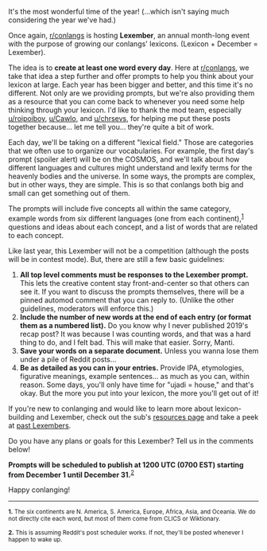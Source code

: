It's the most wonderful time of the year! (...which isn't saying much considering the year we've had.)

Once again, [r/conlangs](https://www.reddit.com/r/conlangs/) is hosting **Lexember**, an annual month-long event with the purpose of growing our conlangs' lexicons. (Lexicon + December = Lexember).

The idea is to **create at least one word every day**. Here at [r/conlangs](https://www.reddit.com/r/conlangs/), we take that idea a step further and offer prompts to help you think about your lexicon at large. Each year has been bigger and better, and this time it's no different. Not only are we providing prompts, but we're also providing them as a resource that you can come back to whenever you need some help thinking through your lexicon. I'd like to thank the mod team, especially [u/roipoiboy](https://www.reddit.com/u/roipoiboy/), [u/Cawlo](https://www.reddit.com/u/Cawlo/), and [u/chrsevs](https://www.reddit.com/u/chrsevs/), for helping me put these posts together because... let me tell you... they're quite a bit of work.

Each day, we'll be taking on a different "lexical field." Those are categories that we often use to organize our vocabularies. For example, the first day's prompt (spoiler alert) will be on the COSMOS, and we'll talk about how different languages and cultures might understand and lexify terms for the heavenly bodies and the universe. In some ways, the prompts are complex, but in other ways, they are simple. This is so that conlangs both big and small can get something out of them.

The prompts will include five concepts all within the same category, example words from six different languages (one from each continent),<sup>[1](#fn1)</sup> questions and ideas about each concept, and a list of words that are related to each concept.

Like last year, this Lexember will not be a competition (although the posts will be in contest mode). But, there are still a few basic guidelines:

1. **All top level comments must be responses to the Lexember prompt.** This lets the creative content stay front-and-center so that others can see it. If you want to discuss the prompts themselves, there will be a pinned automod comment that you can reply to. (Unlike the other guidelines, moderators will enforce this.)
2. **Include the number of new words at the end of each entry (or format them as a numbered list).** Do you know why I never published 2019's recap post? It was because I was counting words, and that was a hard thing to do, and I felt bad. This will make that easier. Sorry, Manti.
3. **Save your words on a separate document.** Unless you wanna lose them under a pile of Reddit posts...
4. **Be as detailed as you can in your entries.** Provide IPA, etymologies, figurative meanings, example sentences... as much as you can, within reason. Some days, you'll only have time for "ujadi = house," and that's okay. But the more you put into your lexicon, the more you'll get out of it!

If you're new to conlanging and would like to learn more about lexicon-building and Lexember, check out the sub's [resources page](https://www.reddit.com/r/conlangs/wiki/resources#wiki_5._lexicon_building) and take a peek at [past Lexembers](https://www.reddit.com/r/conlangs/wiki/meta/lexember).

Do you have any plans or goals for this Lexember? Tell us in the comments below!

**Prompts will be scheduled to publish at 1200 UTC (0700 EST) starting from December 1 until December 31.**<sup>[2](#fn2)</sup>

Happy conlanging!

---

<a name="fn1"></a><sup>**1.** The six continents are N. America, S. America, Europe, Africa, Asia, and Oceania. We do not directly cite each word, but most of them come from CLICS or Wiktionary.</sup>

<a name="fn2"></a><sup>**2.** This is assuming Reddit's post scheduler works. If not, they'll be posted whenever I happen to wake up.</sup>
